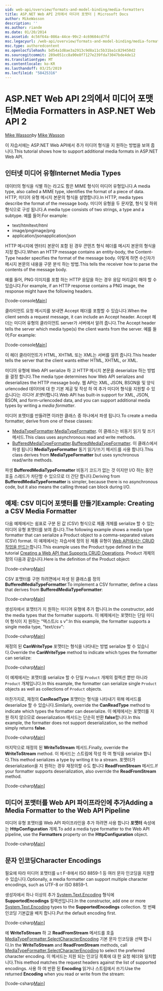 ```yaml
---
uid: web-api/overview/formats-and-model-binding/media-formatters
title: ASP.NET Web API 2의에서 미디어 포맷터 | Microsoft Docs
author: MikeWasson
description: ''
ms.author: riande
ms.date: 01/20/2014
ms.assetid: 4c56f64a-086a-44ce-99c2-4c69604cd7fd
msc.legacyurl: /web-api/overview/formats-and-model-binding/media-formatters
msc.type: authoredcontent
ms.openlocfilehash: bd54a1d8ae3a2913c9d8a11c5b31ba1c829450d2
ms.sourcegitcommit: 289e051cc8a90e8f7127e239fda73047bde4de12
ms.translationtype: MT
ms.contentlocale: ko-KR
ms.lasthandoff: 03/25/2019
ms.locfileid: "58425316"
---
```

<a name="media-formatters-in-aspnet-web-api-2"></a><span data-ttu-id="89b34-102">ASP.NET Web API 2의에서 미디어 포맷터</span><span class="sxs-lookup"><span data-stu-id="89b34-102">Media Formatters in ASP.NET Web API 2</span></span>
====================
<span data-ttu-id="89b34-103">[Mike Wasson](https://github.com/MikeWasson)</span><span class="sxs-lookup"><span data-stu-id="89b34-103">by [Mike Wasson](https://github.com/MikeWasson)</span></span>

<span data-ttu-id="89b34-104">이 자습서에는 ASP.NET Web API에서 추가 미디어 형식을 지 원하는 방법을 보여 줍니다.</span><span class="sxs-lookup"><span data-stu-id="89b34-104">This tutorial shows how to support additional media formats in ASP.NET Web API.</span></span>

## <a name="internet-media-types"></a><span data-ttu-id="89b34-105">인터넷 미디어 유형</span><span class="sxs-lookup"><span data-stu-id="89b34-105">Internet Media Types</span></span>

<span data-ttu-id="89b34-106">데이터의 형식을 식별 하는 라고도 함은 MIME 형식이 미디어 유형입니다.</span><span class="sxs-lookup"><span data-stu-id="89b34-106">A media type, also called a MIME type, identifies the format of a piece of data.</span></span> <span data-ttu-id="89b34-107">HTTP, 미디어 유형 메시지 본문의 형식을 설명합니다.</span><span class="sxs-lookup"><span data-stu-id="89b34-107">In HTTP, media types describe the format of the message body.</span></span> <span data-ttu-id="89b34-108">미디어 유형을 두 문자열, 형식 및 하위 형식으로 구성 됩니다.</span><span class="sxs-lookup"><span data-stu-id="89b34-108">A media type consists of two strings, a type and a subtype.</span></span> <span data-ttu-id="89b34-109">예를 들어:</span><span class="sxs-lookup"><span data-stu-id="89b34-109">For example:</span></span>

- <span data-ttu-id="89b34-110">text/html</span><span class="sxs-lookup"><span data-stu-id="89b34-110">text/html</span></span>
- <span data-ttu-id="89b34-111">image/png</span><span class="sxs-lookup"><span data-stu-id="89b34-111">image/png</span></span>
- <span data-ttu-id="89b34-112">application/json</span><span class="sxs-lookup"><span data-stu-id="89b34-112">application/json</span></span>

<span data-ttu-id="89b34-113">HTTP 메시지에 엔터티 본문이 포함 된 경우 콘텐츠 형식 헤더를 메시지 본문의 형식을 지정 합니다.</span><span class="sxs-lookup"><span data-stu-id="89b34-113">When an HTTP message contains an entity-body, the Content-Type header specifies the format of the message body.</span></span> <span data-ttu-id="89b34-114">이렇게 하면 수신자가 메시지 본문의 내용을 구문 분석 하는 방법.</span><span class="sxs-lookup"><span data-stu-id="89b34-114">This tells the receiver how to parse the contents of the message body.</span></span>

<span data-ttu-id="89b34-115">예를 들어, PNG 이미지를 포함 하는 HTTP 응답을 하는 경우 응답 머리글이 해야 할 수 있습니다.</span><span class="sxs-lookup"><span data-stu-id="89b34-115">For example, if an HTTP response contains a PNG image, the response might have the following headers.</span></span>

[!code-console[Main](media-formatters/samples/sample1.cmd)]

<span data-ttu-id="89b34-116">클라이언트 요청 메시지를 보내면 Accept 헤더를 포함할 수 있습니다.</span><span class="sxs-lookup"><span data-stu-id="89b34-116">When the client sends a request message, it can include an Accept header.</span></span> <span data-ttu-id="89b34-117">Accept 헤더는 미디어 유형의 클라이언트 server가 서버에서 알려 줍니다.</span><span class="sxs-lookup"><span data-stu-id="89b34-117">The Accept header tells the server which media type(s) the client wants from the server.</span></span> <span data-ttu-id="89b34-118">예를 들어:</span><span class="sxs-lookup"><span data-stu-id="89b34-118">For example:</span></span>

[!code-console[Main](media-formatters/samples/sample2.cmd)]

<span data-ttu-id="89b34-119">이 헤더 클라이언트가 HTML, XHTML 또는 XML는 서버를 알려 줍니다.</span><span class="sxs-lookup"><span data-stu-id="89b34-119">This header tells the server that the client wants either HTML, XHTML, or XML.</span></span>

<span data-ttu-id="89b34-120">미디어 유형에 Web API serialize 하 고 HTTP 메시지 본문을 deserialize 하는 방법을 결정 합니다.</span><span class="sxs-lookup"><span data-stu-id="89b34-120">The media type determines how Web API serializes and deserializes the HTTP message body.</span></span> <span data-ttu-id="89b34-121">웹 API는 XML, JSON, BSON을 및 양식 urlencoded 데이터에 대 한 기본 제공 및 작성 하 여 추가 미디어 형식을 지원할 수 있습니다는 *미디어 포맷터*합니다.</span><span class="sxs-lookup"><span data-stu-id="89b34-121">Web API has built-in support for XML, JSON, BSON, and form-urlencoded data, and you can support additional media types by writing a *media formatter*.</span></span>

<span data-ttu-id="89b34-122">미디어 포맷터를 만들려면 이러한 클래스 중 하나에서 파생 됩니다.</span><span class="sxs-lookup"><span data-stu-id="89b34-122">To create a media formatter, derive from one of these classes:</span></span>

- <span data-ttu-id="89b34-123">[MediaTypeFormatter](https://msdn.microsoft.com/library/system.net.http.formatting.mediatypeformatter.aspx).</span><span class="sxs-lookup"><span data-stu-id="89b34-123">[MediaTypeFormatter](https://msdn.microsoft.com/library/system.net.http.formatting.mediatypeformatter.aspx).</span></span> <span data-ttu-id="89b34-124">이 클래스는 비동기 읽기 및 쓰기 메서드.</span><span class="sxs-lookup"><span data-stu-id="89b34-124">This class uses asynchronous read and write methods.</span></span>
- <span data-ttu-id="89b34-125">[BufferedMediaTypeFormatter](https://msdn.microsoft.com/library/system.net.http.formatting.bufferedmediatypeformatter.aspx).</span><span class="sxs-lookup"><span data-stu-id="89b34-125">[BufferedMediaTypeFormatter](https://msdn.microsoft.com/library/system.net.http.formatting.bufferedmediatypeformatter.aspx).</span></span> <span data-ttu-id="89b34-126">이 클래스에서 파생 됩니다 **MediaTypeFormatter** 동기 읽기/쓰기 메서드를 사용 합니다.</span><span class="sxs-lookup"><span data-stu-id="89b34-126">This class derives from **MediaTypeFormatter** but uses synchronous read/write methods.</span></span>

<span data-ttu-id="89b34-127">파생 **BufferedMediaTypeFormatter** 비동기 코드가 없는 것 이지만 I/O 하는 동안 호출 스레드가 차단할 수 있으므로 더 간단 합니다.</span><span class="sxs-lookup"><span data-stu-id="89b34-127">Deriving from **BufferedMediaTypeFormatter** is simpler, because there is no asynchronous code, but it also means the calling thread can block during I/O.</span></span>

## <a name="example-creating-a-csv-media-formatter"></a><span data-ttu-id="89b34-128">예제: CSV 미디어 포맷터를 만들기</span><span class="sxs-lookup"><span data-stu-id="89b34-128">Example: Creating a CSV Media Formatter</span></span>

<span data-ttu-id="89b34-129">다음 예제에서는 쉼표로 구분 된 값 (CSV) 형식으로 제품 개체를 serialize 할 수 있는 미디어 유형 포맷터를 보여 줍니다.</span><span class="sxs-lookup"><span data-stu-id="89b34-129">The following example shows a media type formatter that can serialize a Product object to a comma-separated values (CSV) format.</span></span> <span data-ttu-id="89b34-130">이 예제에서는 자습서에 정의 된 제품 유형이 [Web API에서는 CRUD 작업을 만드는](../older-versions/creating-a-web-api-that-supports-crud-operations.md)합니다.</span><span class="sxs-lookup"><span data-stu-id="89b34-130">This example uses the Product type defined in the tutorial [Creating a Web API that Supports CRUD Operations](../older-versions/creating-a-web-api-that-supports-crud-operations.md).</span></span> <span data-ttu-id="89b34-131">Product 개체의 정의 다음과 같습니다.</span><span class="sxs-lookup"><span data-stu-id="89b34-131">Here is the definition of the Product object:</span></span>

[!code-csharp[Main](media-formatters/samples/sample3.cs)]

<span data-ttu-id="89b34-132">CSV 포맷터를 구현 하려면에서 파생 된 클래스를 정의 **BufferedMediaTypeFormatter**:</span><span class="sxs-lookup"><span data-stu-id="89b34-132">To implement a CSV formatter, define a class that derives from **BufferedMediaTypeFormatter**:</span></span>

[!code-csharp[Main](media-formatters/samples/sample4.cs)]

<span data-ttu-id="89b34-133">생성자에서 포맷터가 지 원하는 미디어 유형에 추가 합니다.</span><span class="sxs-lookup"><span data-stu-id="89b34-133">In the constructor, add the media types that the formatter supports.</span></span> <span data-ttu-id="89b34-134">이 예제에서는 포맷터는 단일 미디어 형식이 지 원하는 &quot;텍스트/c s v&quot;:</span><span class="sxs-lookup"><span data-stu-id="89b34-134">In this example, the formatter supports a single media type, &quot;text/csv&quot;:</span></span>

[!code-csharp[Main](media-formatters/samples/sample5.cs)]

<span data-ttu-id="89b34-135">재정의 된 **CanWriteType** 포맷터는 형식을 나타내는 방법 serialize 할 수 있습니다.</span><span class="sxs-lookup"><span data-stu-id="89b34-135">Override the **CanWriteType** method to indicate which types the formatter can serialize:</span></span>

[!code-csharp[Main](media-formatters/samples/sample6.cs)]

<span data-ttu-id="89b34-136">이 예제에서는 포맷터를 serialize 할 수 단일 `Product` 개체의 컬렉션 뿐만 아니라 `Product` 개체입니다.</span><span class="sxs-lookup"><span data-stu-id="89b34-136">In this example, the formatter can serialize single `Product` objects as well as collections of `Product` objects.</span></span>

<span data-ttu-id="89b34-137">마찬가지로, 재정의 **CanReadType** 포맷터는 형식을 나타내기 위해 메서드를 deserialize 할 수 있습니다.</span><span class="sxs-lookup"><span data-stu-id="89b34-137">Similarly, override the **CanReadType** method to indicate which types the formatter can deserialize.</span></span> <span data-ttu-id="89b34-138">이 예제에서는 포맷터를 지원 하지 않으므로 deserialization 메서드는 단순히 반환 **false**합니다.</span><span class="sxs-lookup"><span data-stu-id="89b34-138">In this example, the formatter does not support deserialization, so the method simply returns **false**.</span></span>

[!code-csharp[Main](media-formatters/samples/sample7.cs)]

<span data-ttu-id="89b34-139">마지막으로 재정의 된 **WriteToStream** 메서드.</span><span class="sxs-lookup"><span data-stu-id="89b34-139">Finally, override the **WriteToStream** method.</span></span> <span data-ttu-id="89b34-140">이 메서드는 스트림에 작성 하 여 형식을 serialize 합니다.</span><span class="sxs-lookup"><span data-stu-id="89b34-140">This method serializes a type by writing it to a stream.</span></span> <span data-ttu-id="89b34-141">포맷터가 deserialization을 지 원하는 경우 재정의할 수도 합니다 **ReadFromStream** 메서드.</span><span class="sxs-lookup"><span data-stu-id="89b34-141">If your formatter supports deserialization, also override the **ReadFromStream** method.</span></span>

[!code-csharp[Main](media-formatters/samples/sample8.cs)]

## <a name="adding-a-media-formatter-to-the-web-api-pipeline"></a><span data-ttu-id="89b34-142">미디어 포맷터를 Web API 파이프라인에 추가</span><span class="sxs-lookup"><span data-stu-id="89b34-142">Adding a Media Formatter to the Web API Pipeline</span></span>

<span data-ttu-id="89b34-143">미디어 유형 포맷터를 Web API 파이프라인을 추가 하려면 사용 합니다 **포맷터** 속성에는 **HttpConfiguration** 개체.</span><span class="sxs-lookup"><span data-stu-id="89b34-143">To add a media type formatter to the Web API pipeline, use the **Formatters** property on the **HttpConfiguration** object.</span></span>

[!code-csharp[Main](media-formatters/samples/sample9.cs)]

## <a name="character-encodings"></a><span data-ttu-id="89b34-144">문자 인코딩</span><span class="sxs-lookup"><span data-stu-id="89b34-144">Character Encodings</span></span>

<span data-ttu-id="89b34-145">필요에 따라 미디어 포맷터를 u t F-8에서 ISO 8859-1 등 여러 문자 인코딩을 지원할 수 있습니다.</span><span class="sxs-lookup"><span data-stu-id="89b34-145">Optionally, a media formatter can support multiple character encodings, such as UTF-8 or ISO 8859-1.</span></span>

<span data-ttu-id="89b34-146">생성자에서 하나 이상의 추가 [System.Text.Encoding](https://msdn.microsoft.com/library/system.text.encoding.aspx) 형식에 **SupportedEncodings** 컬렉션입니다.</span><span class="sxs-lookup"><span data-stu-id="89b34-146">In the constructor, add one or more [System.Text.Encoding](https://msdn.microsoft.com/library/system.text.encoding.aspx) types to the **SupportedEncodings** collection.</span></span> <span data-ttu-id="89b34-147">첫 번째 인코딩 기본값을 배치 합니다.</span><span class="sxs-lookup"><span data-stu-id="89b34-147">Put the default encoding first.</span></span>

[!code-csharp[Main](media-formatters/samples/sample10.cs?highlight=6-7)]

<span data-ttu-id="89b34-148">에 **WriteToStream** 하 고 **ReadFromStream** 메서드를 호출 [MediaTypeFormatter.SelectCharacterEncoding](https://msdn.microsoft.com/library/hh969054.aspx) 기본 문자 인코딩을 선택 합니다.</span><span class="sxs-lookup"><span data-stu-id="89b34-148">In the **WriteToStream** and **ReadFromStream** methods, call [MediaTypeFormatter.SelectCharacterEncoding](https://msdn.microsoft.com/library/hh969054.aspx) to select the preferred character encoding.</span></span> <span data-ttu-id="89b34-149">이 메서드는 지원 되는 인코딩 목록에 대 한 요청 헤더와 일치합니다.</span><span class="sxs-lookup"><span data-stu-id="89b34-149">This method matches the request headers against the list of supported encodings.</span></span> <span data-ttu-id="89b34-150">사용 하 여 반환 된 **Encoding** 읽거나 스트림에서 쓰기:</span><span class="sxs-lookup"><span data-stu-id="89b34-150">Use the returned **Encoding** when you read or write from the stream:</span></span>

[!code-csharp[Main](media-formatters/samples/sample11.cs?highlight=3,5)]
